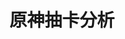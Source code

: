 <!--
 * @Description: 
 * @Author: bubao
 * @Date: 2022-04-22 17:35:51
 * @LastEditors: bubao
 * @LastEditTime: 2022-04-22 17:35:54
-->

# 原神抽卡分析

